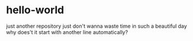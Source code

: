 # hello-world
just another repository
just don't wanna waste time in such a beautiful day
why does't it start with another line automatically?
